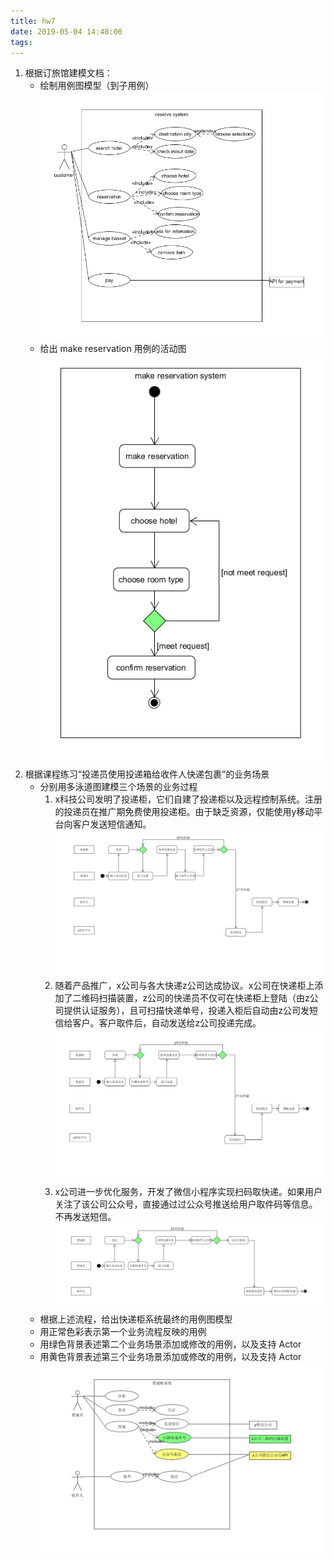 ```yaml
---
title: hw7
date: 2019-05-04 14:48:00
tags:
---
```


1. 根据订旅馆建模文档：
    - 绘制用例图模型（到子用例）  
    ![umlet](hw7/1_1.png)  
    - 给出 make reservation 用例的活动图  
    ![umlet](hw7/1_2.png)  
2. 根据课程练习“投递员使用投递箱给收件人快递包裹”的业务场景
    - 分别用多泳道图建模三个场景的业务过程
        1. x科技公司发明了投递柜，它们自建了投递柜以及远程控制系统。注册的投递员在推广期免费使用投递柜。由于缺乏资源，仅能使用y移动平台向客户发送短信通知。  
        ![umlet](hw7/2_1.png)  
        2. 随着产品推广，x公司与各大快递z公司达成协议。x公司在快递柜上添加了二维码扫描装置，z公司的快递员不仅可在快递柜上登陆（由z公司提供认证服务），且可扫描快递单号，投递入柜后自动由z公司发短信给客户。客户取件后，自动发送给z公司投递完成。  
        ![umlet](hw7/2_2.png)  
        3. x公司进一步优化服务，开发了微信小程序实现扫码取快递。如果用户关注了该公司公众号，直接通过过公众号推送给用户取件码等信息。不再发送短信。  
        ![umlet](hw7/2_3.png)  
    - 根据上述流程，给出快递柜系统最终的用例图模型
    - 用正常色彩表示第一个业务流程反映的用例
    - 用绿色背景表述第二个业务场景添加或修改的用例，以及支持 Actor
    - 用黄色背景表述第三个业务场景添加或修改的用例，以及支持 Actor  
    ![umlet](hw7/2_4.png)  
